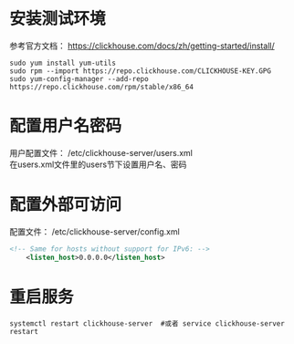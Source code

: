 # 安装测试环境
参考官方文档： https://clickhouse.com/docs/zh/getting-started/install/
```shell
sudo yum install yum-utils
sudo rpm --import https://repo.clickhouse.com/CLICKHOUSE-KEY.GPG
sudo yum-config-manager --add-repo https://repo.clickhouse.com/rpm/stable/x86_64
```

# 配置用户名密码
用户配置文件： /etc/clickhouse-server/users.xml   
在users.xml文件里的users节下设置用户名、密码

# 配置外部可访问
配置文件： /etc/clickhouse-server/config.xml
```xml
<!-- Same for hosts without support for IPv6: -->
    <listen_host>0.0.0.0</listen_host>
```

# 重启服务
```shell
systemctl restart clickhouse-server  #或者 service clickhouse-server restart
```

